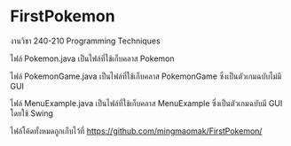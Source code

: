 # FirstPokemon
งานวิชา 240-210 Programming Techniques

ไฟล์ Pokemon.java เป็นไฟล์ที่ใช้เก็บคลาส Pokemon

ไฟล์ PokemonGame.java เป็นไฟล์ที่ใช้เก็บคลาส PokemonGame ซึ่งเป็นตัวเกมฉบับไม่มี GUI

ไฟล์ MenuExample.java เป็นไฟล์ที่ใช้เก็บคลาส MenuExample ซึ่งเป็นตัวเกมฉบับมี GUI โดยใช้ Swing

ไฟล์โค้ดทั้งหมดถูกเก็บไว้ที่ https://github.com/mingmaomak/FirstPokemon/
